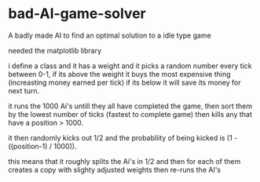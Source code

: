 # bad-AI-game-solver
A badly made AI to find an optimal solution to a idle type game

needed the matplotlib library

i define a class and it has a weight and it picks a random number every tick between 0-1, if its above the weight it buys the most expensive thing
(increasting money earned per tick) if its below it will save its money for next turn.

it runs the 1000 Ai's untill they all have completed the game, then sort them by the lowest number of ticks (fastest to complete game)
then kills any that have a position > 1000.

it then randomly kicks out 1/2 and the probabliity of being kicked is (1 - ((position-1) / 1000)).

this means that it roughly splits the Ai's in 1/2 and then for each of them creates a copy with slighty adjusted weights then re-runs the AI's
